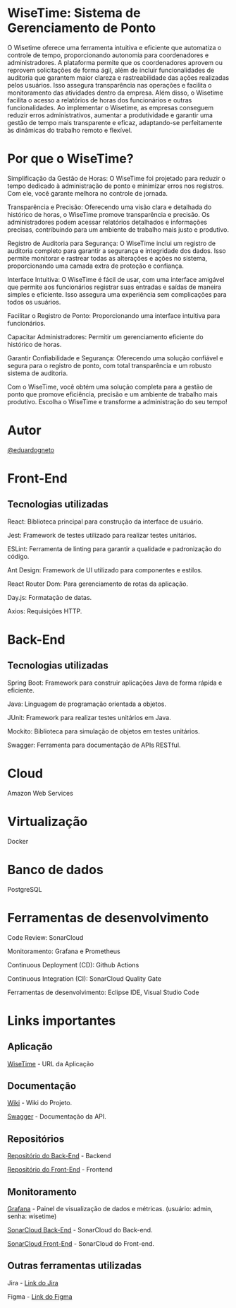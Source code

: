 # WiseTime: Sistema de Gerenciamento de Ponto

O Wisetime oferece uma ferramenta intuitiva e eficiente que automatiza o controle de tempo, proporcionando autonomia para coordenadores e administradores. A plataforma permite que os coordenadores aprovem ou reprovem solicitações de forma ágil, além de incluir funcionalidades de auditoria que garantem maior clareza e rastreabilidade das ações realizadas pelos usuários. Isso assegura transparência nas operações e facilita o monitoramento das atividades dentro da empresa. Além disso, o Wisetime facilita o acesso a relatórios de horas dos funcionários e outras funcionalidades. Ao implementar o Wisetime, as empresas conseguem reduzir erros administrativos, aumentar a produtividade e garantir uma gestão de tempo mais transparente e eficaz, adaptando-se perfeitamente às dinâmicas do trabalho remoto e flexível.​

# Por que o WiseTime?

Simplificação da Gestão de Horas: O WiseTime foi projetado para reduzir o tempo dedicado à administração de ponto e minimizar erros nos registros. Com ele, você garante melhora no controle de jornada.

Transparência e Precisão: Oferecendo uma visão clara e detalhada do histórico de horas, o WiseTime promove transparência e precisão. Os administradores podem acessar relatórios detalhados e informações precisas, contribuindo para um ambiente de trabalho mais justo e produtivo.

Registro de Auditoria para Segurança: O WiseTime inclui um registro de auditoria completo para garantir a segurança e integridade dos dados. Isso permite monitorar e rastrear todas as alterações e ações no sistema, proporcionando uma camada extra de proteção e confiança.

Interface Intuitiva: O WiseTime é fácil de usar, com uma interface amigável que permite aos funcionários registrar suas entradas e saídas de maneira simples e eficiente. Isso assegura uma experiência sem complicações para todos os usuários.

Facilitar o Registro de Ponto: Proporcionando uma interface intuitiva para funcionários.

Capacitar Administradores: Permitir um gerenciamento eficiente do histórico de horas.

Garantir Confiabilidade e Segurança: Oferecendo uma solução confiável e segura para o registro de ponto, com total transparência e um robusto sistema de auditoria.

Com o WiseTime, você obtém uma solução completa para a gestão de ponto que promove eficiência, precisão e um ambiente de trabalho mais produtivo. Escolha o WiseTime e transforme a administração do seu tempo!

# Autor

[@eduardogneto](https://github.com/eduardogneto)

# Front-End

## Tecnologias utilizadas

React: Biblioteca principal para construção da interface de usuário.

Jest: Framework de testes utilizado para realizar testes unitários.

ESLint: Ferramenta de linting para garantir a qualidade e padronização do código.

Ant Design: Framework de UI utilizado para componentes e estilos.

React Router Dom: Para gerenciamento de rotas da aplicação.

Day.js: Formatação de datas.

Axios: Requisições HTTP.

# Back-End

## Tecnologias utilizadas

Spring Boot: Framework para construir aplicações Java de forma rápida e eficiente.

Java: Linguagem de programação orientada a objetos.

JUnit: Framework para realizar testes unitários em Java.

Mockito: Biblioteca para simulação de objetos em testes unitários.

Swagger: Ferramenta para documentação de APIs RESTful.

# Cloud

Amazon Web Services

# Virtualização

Docker

# Banco de dados

PostgreSQL

# Ferramentas de desenvolvimento

Code Review: SonarCloud

Monitoramento: Grafana e Prometheus

Continuous Deployment (CD): Github Actions

Continuous Integration (CI): SonarCloud Quality Gate

Ferramentas de desenvolvimento: Eclipse IDE, Visual Studio Code

# Links importantes

## Aplicação

[WiseTime](https://wisetime.site) - URL da Aplicação

## Documentação

[Wiki](https://github.com/eduardogneto/wisetime/wiki) - Wiki do Projeto.

[Swagger](https://wisetime.site/api/swagger-ui/index.html#/) - Documentação da API.

## Repositórios

[Repositório do Back-End](https://github.com/Uude1/wisetime-back) - Backend 

[Repositório do Front-End](https://github.com/Uude1/wisetime-front) - Frontend 

## Monitoramento

[Grafana](http://3.20.29.20:3000/) - Painel de visualização de dados e métricas. (usuário: admin, senha: wisetime)

[SonarCloud Back-End](https://sonarcloud.io/project/overview?id=eduardogneto_wisetime-back) - SonarCloud do Back-end.

[SonarCloud Front-End](https://sonarcloud.io/project/overview?id=eduardogneto_wisetime-front) - SonarCloud do Front-end.

## Outras ferramentas utilizadas

Jira - [Link do Jira](https://wisetime.atlassian.net/jira/servicedesk/projects/WT/boards/2)

Figma - [Link do Figma](https://www.figma.com/design/IJTRTNVmrvRrxA3hNL2j03/Untitled?node-id=63-5&t=di3fEU54sG6rCHa3-1)
